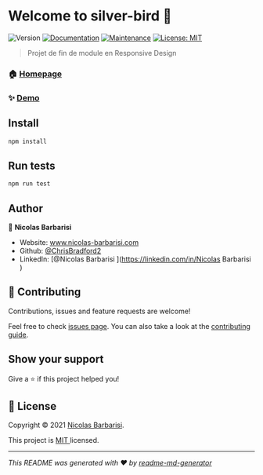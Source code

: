 # Welcome to silver-bird 👋
![Version](https://img.shields.io/badge/version-1.0.0-blue.svg?cacheSeconds=2592000)
[![Documentation](https://img.shields.io/badge/documentation-yes-brightgreen.svg)](https://github.com/ChrisBradford2/Silver-bird#readme)
[![Maintenance](https://img.shields.io/badge/Maintained%3F-yes-green.svg)](https://github.com/ChrisBradford2/Silver-bird/graphs/commit-activity)
[![License: MIT ](https://img.shields.io/github/license/ChrisBradford2/silver-bird)](https://github.com/ChrisBradford2/Silver-bird/blob/master/LICENSE)

> Projet de fin de module en Responsive Design

### 🏠 [Homepage](https://github.com/ChrisBradford2/Silver-bird#readme)

### ✨ [Demo](https://silver-bird.nicolas-barbarisi.com)

## Install

```sh
npm install
```

## Run tests

```sh
npm run test
```

## Author

👤 **Nicolas Barbarisi**

* Website: www.nicolas-barbarisi.com
* Github: [@ChrisBradford2](https://github.com/ChrisBradford2)
* LinkedIn: [@Nicolas Barbarisi ](https://linkedin.com/in/Nicolas Barbarisi )

## 🤝 Contributing

Contributions, issues and feature requests are welcome!

Feel free to check [issues page](https://github.com/ChrisBradford2/Silver-bird/issues). You can also take a look at the [contributing guide](https://github.com/ChrisBradford2/Silver-bird/blob/master/CONTRIBUTING.md).

## Show your support

Give a ⭐️ if this project helped you!


## 📝 License

Copyright © 2021 [Nicolas Barbarisi](https://github.com/ChrisBradford2).

This project is [MIT ](https://github.com/ChrisBradford2/Silver-bird/blob/master/LICENSE) licensed.

***
_This README was generated with ❤️ by [readme-md-generator](https://github.com/kefranabg/readme-md-generator)_